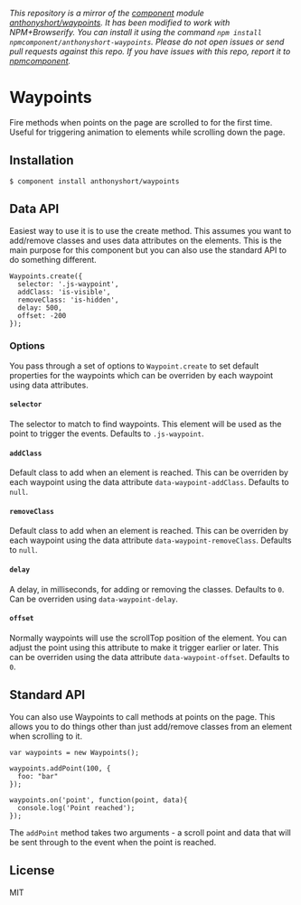 *This repository is a mirror of the [component](http://component.io) module [anthonyshort/waypoints](http://github.com/anthonyshort/waypoints). It has been modified to work with NPM+Browserify. You can install it using the command `npm install npmcomponent/anthonyshort-waypoints`. Please do not open issues or send pull requests against this repo. If you have issues with this repo, report it to [npmcomponent](https://github.com/airportyh/npmcomponent).*
# Waypoints

  Fire methods when points on the page are scrolled to for the first time. Useful for triggering animation to elements while scrolling down the page.

## Installation

    $ component install anthonyshort/waypoints

## Data API

Easiest way to use it is to use the create method. This assumes you want to add/remove classes and uses data attributes on the elements. This is the main purpose for this component but you can also use the standard API to do something different.

<pre><code data-language="javascript">Waypoints.create({ 
  selector: '.js-waypoint',
  addClass: 'is-visible',
  removeClass: 'is-hidden',
  delay: 500,
  offset: -200
});
</code></pre>

### Options

You pass through a set of options to `Waypoint.create` to set default properties for the waypoints which can be overriden by each waypoint using data attributes.

#### `selector`

The selector to match to find waypoints. This element will be used as the point to trigger the events. Defaults to `.js-waypoint`.

#### `addClass`

Default class to add when an element is reached. This can be overriden by each waypoint using the data attribute `data-waypoint-addClass`. Defaults to `null`.

#### `removeClass`

Default class to add when an element is reached. This can be overriden by each waypoint using the data attribute `data-waypoint-removeClass`. Defaults to `null`.

#### `delay`

A delay, in milliseconds, for adding or removing the classes. Defaults to `0`. Can be overriden using `data-waypoint-delay`.

#### `offset`

Normally waypoints will use the scrollTop position of the element. You can adjust the point using this attribute to make it trigger earlier or later. This can be overriden using the data attribute `data-waypoint-offset`. Defaults to `0`.

## Standard API

You can also use Waypoints to call methods at points on the page. This allows you to do things other than just add/remove classes from an element when scrolling to it.

    var waypoints = new Waypoints();

    waypoints.addPoint(100, {
      foo: "bar"
    });

    waypoints.on('point', function(point, data){
      console.log('Point reached');
    });

The `addPoint` method takes two arguments - a scroll point and data that will be sent through to the event when the point is reached.

## License

  MIT
